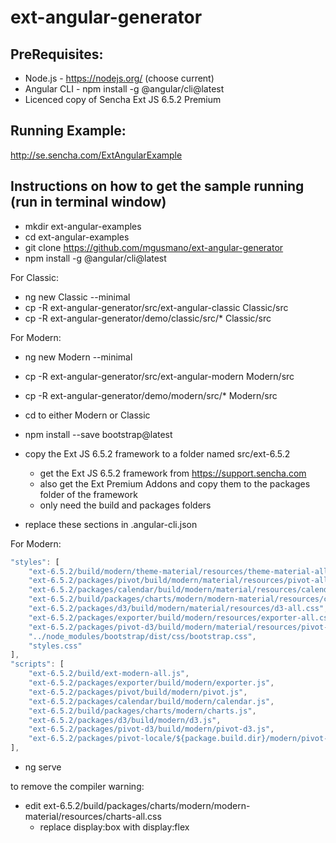 # ext-angular-generator

## PreRequisites:

* Node.js - https://nodejs.org/  (choose current)
* Angular CLI - npm install -g @angular/cli@latest
* Licenced copy of Sencha Ext JS 6.5.2 Premium

## Running Example:

http://se.sencha.com/ExtAngularExample

## Instructions on how to get the sample running (run in terminal window)

* mkdir ext-angular-examples
* cd ext-angular-examples
* git clone https://github.com/mgusmano/ext-angular-generator
* npm install -g @angular/cli@latest

For Classic:
* ng new Classic --minimal
* cp -R ext-angular-generator/src/ext-angular-classic Classic/src
* cp -R ext-angular-generator/demo/classic/src/* Classic/src

For Modern:
* ng new Modern --minimal
* cp -R ext-angular-generator/src/ext-angular-modern Modern/src
* cp -R ext-angular-generator/demo/modern/src/* Modern/src

* cd to either Modern or Classic
* npm install --save bootstrap@latest
* copy the Ext JS 6.5.2 framework to a folder named src/ext-6.5.2
	- get the Ext JS 6.5.2 framework from https://support.sencha.com
	- also get the Ext Premium Addons and copy them to the packages folder of the framework
	- only need the build and packages folders
* replace these sections in .angular-cli.json


For Modern:
```javascript
"styles": [
	"ext-6.5.2/build/modern/theme-material/resources/theme-material-all.css",
	"ext-6.5.2/packages/pivot/build/modern/material/resources/pivot-all.css",
	"ext-6.5.2/packages/calendar/build/modern/material/resources/calendar-all.css",
	"ext-6.5.2/build/packages/charts/modern/modern-material/resources/charts-all.css",
	"ext-6.5.2/packages/d3/build/modern/material/resources/d3-all.css",
	"ext-6.5.2/packages/exporter/build/modern/resources/exporter-all.css",
	"ext-6.5.2/packages/pivot-d3/build/modern/material/resources/pivot-d3-all.css",
	"../node_modules/bootstrap/dist/css/bootstrap.css",
	"styles.css"
],
"scripts": [
	"ext-6.5.2/build/ext-modern-all.js",
	"ext-6.5.2/packages/exporter/build/modern/exporter.js",
	"ext-6.5.2/packages/pivot/build/modern/pivot.js",
	"ext-6.5.2/packages/calendar/build/modern/calendar.js",
	"ext-6.5.2/build/packages/charts/modern/charts.js",
	"ext-6.5.2/packages/d3/build/modern/d3.js",
	"ext-6.5.2/packages/pivot-d3/build/modern/pivot-d3.js",
	"ext-6.5.2/packages/pivot-locale/${package.build.dir}/modern/pivot-locale-en.js"
],
```
* ng serve

to remove the compiler warning:
* edit ext-6.5.2/build/packages/charts/modern/modern-material/resources/charts-all.css
	- replace  display:box  with  display:flex
